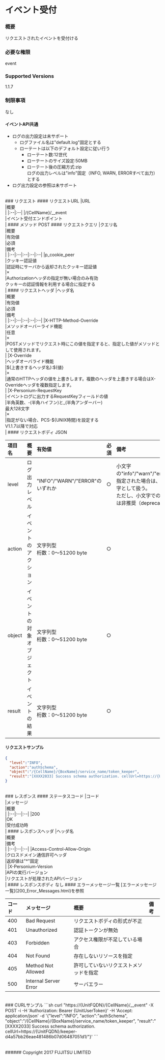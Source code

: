 # イベント受付
### 概要
リクエストされたイベントを受付ける
### 必要な権限
event
### Supported Versions
1.1.7
### 制限事項
なし

#### イベントAPI共通
* ログの出力設定は未サポート
  - ログファイル名は"default.log"固定とする
  - ローテートは以下のデフォルト設定に従い行う
    - ローテート数:12世代
    - ローテートのサイズ設定:50MB
    - ローテート後の圧縮方式:zip<br>ログの出力レベルは"info"固定（INFO, WARN, ERRORすべて出力）とする
* ログ出力設定の参照は未サポート

<br>
### リクエスト
#### リクエストURL
|URL<br>|概要<br>|
|:--|:--|
|/{CellName}/__event<br>|イベント受付エンドポイント<br>|
#### メソッド
POST
#### リクエストクエリ
|クエリ名<br>|概要<br>|有効値<br>|必須<br>|備考<br>|
|:--|:--|:--|:--|:--|
|p_cookie_peer<br>|クッキー認証値<br>|認証時にサーバから返却されたクッキー認証値<br>|×<br>|Authorizationヘッダの指定が無い場合のみ有効<br>クッキーの認証情報を利用する場合に指定する<br>|
#### リクエストヘッダ
|ヘッダ名<br>|概要<br>|有効値<br>|必須<br>|備考<br>|
|:--|:--|:--|:--|:--|
|X-HTTP-Method-Override<br>|メソッドオーバーライド機能<br>|任意<br>|×<br>|POSTメソッドでリクエスト時にこの値を指定すると、指定した値がメソッドとして使用されます。<br>|
|X-Override<br>|ヘッダオーバライド機能<br>|${上書きするヘッダ名}:${値}<br>|×<br>|通常のHTTPヘッダの値を上書きします。複数のヘッダを上書きする場合はX-Overrideヘッダを複数指定します。<br>|
|X-Personium-RequestKey<br>|イベントログに出力するRequestKeyフィールドの値<br>|半角英数、-(半角ハイフン)と_(半角アンダーバー)<br>最大128文字<br>|×<br>|指定がない場合、PCS-${UNIX時間}を設定する<br>V1.1.7以降で対応<br>|
#### リクエストボディ
JSON

|項目名<br>|概要<br>|有効値<br>|必須<br>|備考<br>|
|:--|:--|:--|:--|:--|
|level<br>|ログ出力レベル<br>|"INFO"/"WARN"/"ERROR"のいずれか<br>|○<br>|小文字の"info"/"warn"/"error"が指定された場合は、大文字として扱う。<br>ただし、小文字での指定は非推奨（deprecated）。<br>|
|action<br>|イベントのアクション<br>|文字列型<br>桁数：0&#65374;51200 byte<br>|○<br>|<br>|
|object<br>|イベントの対象オブジェクト<br>|文字列型<br>桁数：0&#65374;51200 byte<br>|○<br>|<br>|
|result<br>|イベントの結果<br>|文字列型<br>桁数：0&#65374;51200 byte<br>|○<br>|<br>|
#### リクエストサンプル
```json
{
  "level":"INFO",
  "action":"authSchema",
  "object":"/{CellName}/{BoxName}/service_name/token_keeper",
  "result":"[XXXX2033] Success schema authorization. cellUrl=https://{UnitFQDN}/keeper-d4a57bb26eae481486b07d06487051d1/"
}
```

<br>
### レスポンス
#### ステータスコード
|コード<br>|メッセージ<br>|概要<br>|
|:--|:--|:--|
|200<br>|OK<br>|受付成功時<br>|
#### レスポンスヘッダ
|ヘッダ名<br>|概要<br>|備考<br>|
|:--|:--|:--|
|Access-Control-Allow-Origin<br>|クロスドメイン通信許可ヘッダ<br>|返却値は"*"固定<br>|
|X-Personium-Version<br>|APIの実行バージョン<br>|リクエストが処理されたAPIバージョン<br>|
#### レスポンスボディ
なし
#### エラーメッセージ一覧
[エラーメッセージ一覧](200_Error_Messages.html)を参照

|コード<br>|メッセージ<br>|概要<br>|備考<br>|
|:--|:--|:--|:--|
|400<br>|Bad Request<br>|リクエストボディの形式が不正<br>|<br>|
|401<br>|Unauthorized<br>|認証トークンが無効<br>|<br>|
|403<br>|Forbidden<br>|アクセス権限が不足している場合<br>|<br>|
|404<br>|Not Found<br>|存在しないリソースを指定<br>|<br>|
|405<br>|Method Not Allowed<br>|許可していないリクエストメソッドを指定<br>|<br>|
|500<br>|Internal Server Error<br>|サーバエラー<br>|<br>|

<br>
### CURLサンプル
```sh
curl "https://{UnitFQDN}/{CellName}/__event" -X POST -i -H 'Authorization: Bearer {UnitUserToken}' -H 'Accept: application/json' -d '{"level":"INFO", "action":"authSchema", "object":"/{CellName}/{BoxName}/service_name/token_keeper", "result":"[XXXX2033] Success schema authorization. cellUrl=https://{UnitFQDN}/keeper-d4a57bb26eae481486b07d06487051d1/"}'
```
<br>
<br>
<br>
###### Copyright 2017    FUJITSU LIMITED
